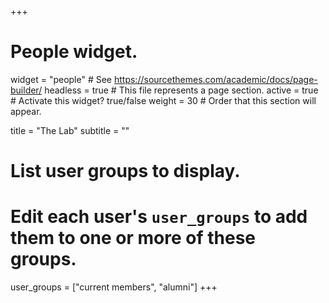 +++
# People widget.
widget = "people"  # See https://sourcethemes.com/academic/docs/page-builder/
headless = true  # This file represents a page section.
active = true  # Activate this widget? true/false
weight = 30  # Order that this section will appear.

title = "The Lab"
subtitle = ""

# List user groups to display.
#   Edit each user's `user_groups` to add them to one or more of these groups.
user_groups = ["current members", "alumni"]
+++